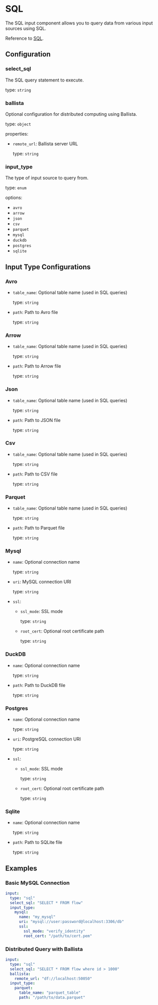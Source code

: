 # SQL

The SQL input component allows you to query data from various input sources using SQL.

Reference to [SQL](../../category/sql).

## Configuration

### **select_sql**

The SQL query statement to execute.

type: `string`

### **ballista**

Optional configuration for distributed computing using Ballista.

type: `object`

properties:
- `remote_url`: Ballista server URL
  
  type: `string`

### **input_type**

The type of input source to query from.

type: `enum`

options:
- `avro`
- `arrow`
- `json`
- `csv`
- `parquet`
- `mysql`
- `duckdb`
- `postgres`
- `sqlite`

## Input Type Configurations

### **Avro**
- `table_name`: Optional table name (used in SQL queries)
  
  type: `string`
- `path`: Path to Avro file
  
  type: `string`


### **Arrow**
- `table_name`: Optional table name (used in SQL queries)

  type: `string`
- `path`: Path to Arrow file

  type: `string`

### **Json**
- `table_name`: Optional table name (used in SQL queries)

  type: `string`
- `path`: Path to JSON file

  type: `string`

### **Csv**
- `table_name`: Optional table name (used in SQL queries)

  type: `string`
- `path`: Path to CSV file

  type: `string`

### **Parquet**
- `table_name`: Optional table name (used in SQL queries)

  type: `string`
- `path`: Path to Parquet file

  type: `string`

### **Mysql**
- `name`: Optional connection name

  type: `string`
- `uri`: MySQL connection URI

  type: `string`
- `ssl`:
  - `ssl_mode`: SSL mode

    type: `string`
  - `root_cert`: Optional root certificate path

    type: `string`

### **DuckDB**
- `name`: Optional connection name

  type: `string`
- `path`: Path to DuckDB file

  type: `string`

### **Postgres**
- `name`: Optional connection name

  type: `string`
- `uri`: PostgreSQL connection URI

  type: `string`
- `ssl`:
  - `ssl_mode`: SSL mode

    type: `string`
  - `root_cert`: Optional root certificate path

    type: `string`

### **Sqlite**
- `name`: Optional connection name

  type: `string`
- `path`: Path to SQLite file

  type: `string`

## Examples

### Basic MySQL Connection
```yaml
input:
  type: "sql"
  select_sql: "SELECT * FROM flow"
  input_type:
    mysql:
      name: "my_mysql"
      uri: "mysql://user:password@localhost:3306/db"
      ssl:
        ssl_mode: "verify_identity"
        root_cert: "/path/to/cert.pem"
```

### Distributed Query with Ballista
```yaml
input:
  type: "sql"
  select_sql: "SELECT * FROM flow where id > 1000"
  ballista:
    remote_url: "df://localhost:50050"
  input_type:
    parquet:
      table_name: "parquet_table"
      path: "/path/to/data.parquet"
```